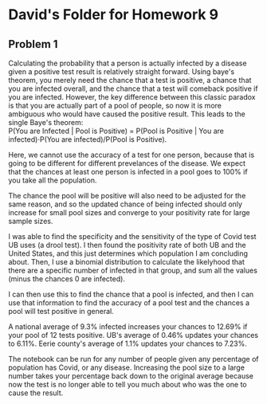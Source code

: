 # David's Folder for Homework 9

## Problem 1

Calculating the probability that a person is actually infected by a disease given a positive test result is relatively straight forward. Using baye's theorem, you merely need the chance that a test is positive, a chance that you are infected overall, and the chance that a test will comeback positive if you are infected. However, the key difference between this classic paradox is that you are actually part of a pool of people, so now it is more ambiguous who would have caused the positive result. This leads to the single Baye's theorem:\
P(You are Infected | Pool is Positive) = P(Pool is Positive | You are infected)$\cdot$P(You are infected)/P(Pool is Positive).

Here, we cannot use the accuracy of a test for one person, because that is going to be different for different prevelances of the disease. We expect that the chances at least one person is infected in a pool goes to 100% if you take all the population.

The chance the pool will be positive will also need to be adjusted for the same reason, and so the updated chance of being infected should only increase for small pool sizes and converge to your positivity rate for large sample sizes.

I was able to find the specificity and the sensitivity of the type of Covid test UB uses (a drool test). I then found the positivity rate of both UB and the United States, and this just determines which population I am concluding about. Then, I use a binomial distribution to calculate the likelyhood that there are a specific number of infected in that group, and sum all the values (minus the chances 0 are infected).

I can then use this to find the chance that a pool is infected, and then I can use that information to find the accuracy of a pool test and the chances a pool will test positive in general.

A national average of 9.3% infected increases your chances to 12.69% if your pool of 12 tests positive.
UB's average of 0.46% updates your chances to 6.11%.
Eerie county's average of 1.1% updates your chances to 7.23%.

The notebook can be run for any number of people given any percentage of population has Covid, or any disease. Increasing the pool size to a large number takes your percentage back down to the original average because now the test is no longer able to tell you much about who was the one to cause the result.